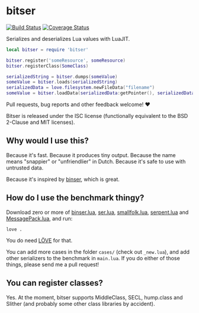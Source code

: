 # bitser

[![Build Status](https://travis-ci.org/gvx/bitser.svg?branch=master)](https://travis-ci.org/gvx/bitser)
[![Coverage Status](https://coveralls.io/repos/github/gvx/bitser/badge.svg?branch=master)](https://coveralls.io/github/gvx/bitser?branch=master)

Serializes and deserializes Lua values with LuaJIT.

```lua
local bitser = require 'bitser'

bitser.register('someResource', someResource)
bitser.registerClass(SomeClass)

serializedString = bitser.dumps(someValue)
someValue = bitser.loads(serializedString)
serializedData = love.filesystem.newFileData("filename")
someValue = bitser.loadData(serializedData:getPointer(), serializedData:getSize())
```

Pull requests, bug reports and other feedback welcome! :heart:

Bitser is released under the ISC license (functionally equivalent to the BSD
2-Clause and MIT licenses).

## Why would I use this?

Because it's fast. Because it produces tiny output. Because the name means "snappier"
or "unfriendlier" in Dutch. Because it's safe to use with untrusted data.

Because it's inspired by [binser](https://github.com/bakpakin/binser), which is great.

## How do I use the benchmark thingy?

Download zero or more of [binser.lua](https://raw.githubusercontent.com/bakpakin/binser/master/binser.lua),
[ser.lua](https://raw.githubusercontent.com/gvx/Ser/master/ser.lua),
[smallfolk.lua](https://raw.githubusercontent.com/gvx/Smallfolk/master/smallfolk.lua),
[serpent.lua](https://raw.githubusercontent.com/pkulchenko/serpent/master/src/serpent.lua) and
[MessagePack.lua](https://raw.githubusercontent.com/fperrad/lua-MessagePack/master/src/MessagePack.lua), and run:

    love .

You do need [LÖVE](https://love2d.org/) for that.

You can add more cases in the folder `cases/` (check out `_new.lua`), and add other
serializers to the benchmark in `main.lua`. If you do either of those things, please
send me a pull request!

## You can register classes?

Yes. At the moment, bitser supports MiddleClass, SECL, hump.class and Slither (and
probably some other class libraries by accident).

